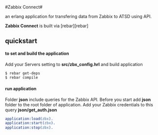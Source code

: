#Zabbix Connect#


an erlang application for transfering data from Zabbix to ATSD using API.

**Zabbix Connect** is built via [rebar][rebar]


## quickstart ##

#### to set and build the application ####

Add your Servers setting to **src/zbx_config.hrl** and build application

```bash
$ rebar get-deps
$ rebar compile
```

#### run application ####

Folder **json** include queries for the Zabbix API. Before you start add **json** folder to the root folder of application.
Add your Zabbix credentials to this query **json/get_auth.json** 

```erlang
application:load(zbx).
application:start(zbx).
application:stop(zbx).
```

